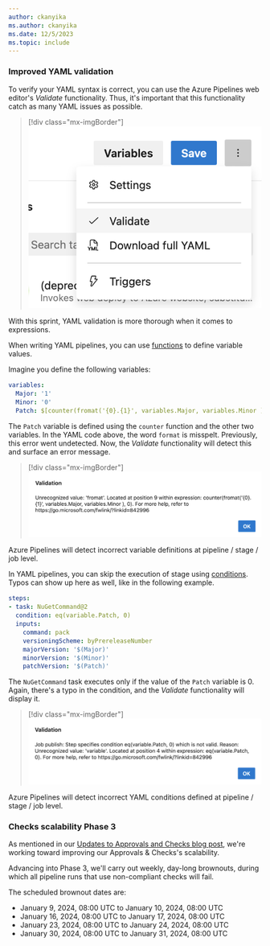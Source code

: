 ```yaml
---
author: ckanyika
ms.author: ckanyika
ms.date: 12/5/2023
ms.topic: include
---
```


### Improved YAML validation

To verify your YAML syntax is correct, you can use the Azure Pipelines web editor's _Validate_ functionality. Thus, it's important that this functionality catch as many YAML issues as possible.

> [!div class="mx-imgBorder"]
> ![Screenshot of YAML validation.](../../media/231-pipelines-01.png " Screenshot of YAML validation.")

With this sprint, YAML validation is more thorough when it comes to expressions.

When writing YAML pipelines, you can use [functions](/azure/devops/pipelines/process/expressions#functions) to define variable values.

Imagine you define the following variables:
```yaml
variables:
  Major: '1'
  Minor: '0'
  Patch: $[counter(fromat('{0}.{1}', variables.Major, variables.Minor ), 0)]
```

The `Patch` variable is defined using the `counter` function and the other two variables. In the YAML code above, the word `format` is misspelt. Previously, this error went undetected. Now, the _Validate_ functionality will detect this and surface an error message. 

> [!div class="mx-imgBorder"]
> ![Screenshot of incorrect variable definitions detected .](../../media/231-pipelines-02.png " Screenshot of incorrect variable definitions detected .")

Azure Pipelines will detect incorrect variable definitions at pipeline / stage / job level.

In YAML pipelines, you can skip the execution of stage using [conditions](/azure/devops/pipelines/process/conditions). Typos can show up here as well, like in the following example.

```yml
steps:
- task: NuGetCommand@2
  condition: eq(variable.Patch, 0)
  inputs:
    command: pack
    versioningScheme: byPrereleaseNumber
    majorVersion: '$(Major)'
    minorVersion: '$(Minor)'
    patchVersion: '$(Patch)'
```

The `NuGetCommand` task executes only if the value of the `Patch` variable is 0. Again, there's a typo in the condition, and the _Validate_ functionality will display it.

> [!div class="mx-imgBorder"]
> ![Screenshot of Patch variable.](../../media/231-pipelines-03.png " Screenshot of Patch variable.")

Azure Pipelines will detect incorrect YAML conditions defined at pipeline / stage / job level.

### Checks scalability Phase 3

As mentioned in our [Updates to Approvals and Checks blog post](https://devblogs.microsoft.com/devops/updates-to-approvals-and-checks/), we're working toward improving our Approvals & Checks's scalability. 

Advancing into Phase 3, we'll carry out weekly, day-long brownouts, during which all pipeline runs that use non-compliant checks will fail. 

The scheduled brownout dates are:
* January 9, 2024, 08:00 UTC to January 10, 2024, 08:00 UTC
* January 16, 2024, 08:00 UTC to January 17, 2024, 08:00 UTC
* January 23, 2024, 08:00 UTC to January 24, 2024, 08:00 UTC
* January 30, 2024, 08:00 UTC to January 31, 2024, 08:00 UTC
